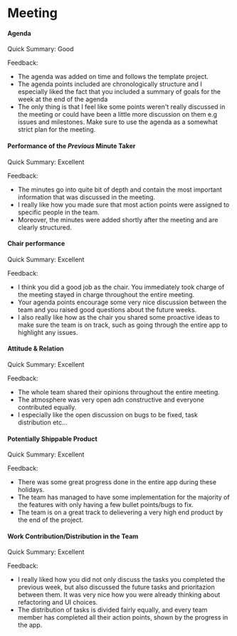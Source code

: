 # Meeting


#### Agenda 

Quick Summary: Good

Feedback:

- The agenda was added on time and follows the template project.
- The agenda points included are chronologically structure and I especially liked the fact that you included a summary of goals for the week at the end of the agenda
- The only thing is that I feel like some points weren't really discussed in the meeting or could have been a little more discussion on them e.g issues and milestones. Make sure to use the agenda as a somewhat strict plan for the meeting.





#### Performance of the *Previous* Minute Taker

Quick Summary: Excellent

Feedback: 

- The minutes go into quite bit of depth and contain the most important information that was discussed in the meeting. 
- I really like how you made sure that most action points were assigned to specific people in the team.
- Moreover, the minutes were added shortly after the meeting and are clearly structured. 


#### Chair performance

Quick Summary: Excellent

Feedback: 

- I think you did a good job as the chair. You immediately took charge of the meeting stayed in charge throughout the entire meeting.
- Your agenda points encourage some very nice discussion between the team and you raised good questions about the future weeks. 
- I also really like how as the chair you shared some proactive ideas to make sure the team is on track, such as going through the entire app to highlight any issues.



#### Attitude & Relation

Quick Summary: Excellent

Feedback: 

- The whole team shared their opinions throughout the entire meeting. 
- The atmosphere was very open adn constructive and everyone contributed equally.
- I especially like the open discussion on bugs to be fixed, task distribution etc...


#### Potentially Shippable Product


Quick Summary: Excellent

Feedback: 

- There was some great progress done in the entire app during these holidays.
- The team has managed to have some implementation for the majority of the features with only having a few bullet points/bugs to fix. 
- The team is on a great track to delievering a very high end product by the end of the project.

#### Work Contribution/Distribution in the Team

Quick Summary: Excellent

Feedback: 

- I really liked how you did not only discuss the tasks you completed the previous week, but also discussed the future tasks and prioritazion between them. It was very nice how you were already thinking about refactoring and UI choices.  
- The distribution of tasks is divided fairly equally, and every team member has completed all their action points, shown by the progress in the app.




